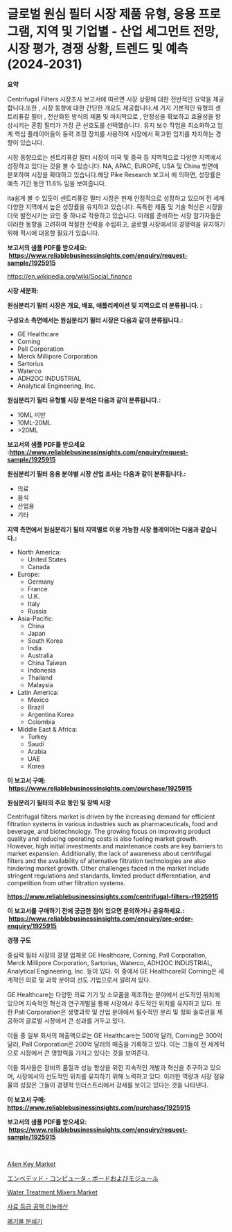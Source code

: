 <p><h1>글로벌 원심 필터 시장 제품 유형, 응용 프로그램, 지역 및 기업별 - 산업 세그먼트 전망, 시장 평가, 경쟁 상황, 트렌드 및 예측 (2024-2031)</h1></p><p><strong>요약</strong></p>
<p><p>Centrifugal Filters 시장조사 보고서에 따르면 시장 상황에 대한 전반적인 요약을 제공합니다.또한 , 시장 동향에 대한 간단한 개요도 제공합니다.세 가지 기본적인 유형의 센트리퓨갈 필터 , 전산화된 방식의 제품 및 마지막으로 , 안정성을 확보하고 효율성을 향상시키는 혼합 필터가 가장 큰 선호도를 선택했습니다. 유지 보수 작업을 최소화하고 업계 핵심 플레이어들이 동력 조정 장치를 사용하여 시장에서 확고한 입지를 차지하는 경향이 있습니다.</p><p>시장 동향으로는 센트리퓨갈 필터 시장이 미국 및 중국 등 지역적으로 다양한 지역에서 성장하고 있다는 것을 볼 수 있습니다. NA, APAC, EUROPE, USA 및 China 방면에 분포하여 시장을 확대하고 있습니다.해당 Pike Research 보고서 에 의하면, 성장률은 예측 기간 동안 11.6% 임을 보여줍니다.</p><p>Ita쉽게 볼 수 있듯이 센트리퓨갈 필터 시장은 현재 안정적으로 성장하고 있으며 전 세계 다양한 지역에서 높은 성장률을 유지하고 있습니다. 독특한 제품 및 기술 혁신은 시장을 더욱 발전시키는 요인 중 하나로 작용하고 있습니다. 미래를 준비하는 시장 참가자들은 이러한 동향을 고려하여 적절한 전략을 수립하고, 글로벌 시장에서의 경쟁력을 유지하기 위해 적시에 대응할 필요가 있습니다.</p></p>
<p><strong>보고서의 샘플 PDF를 받으세요: &nbsp;<a href="https://www.reliablebusinessinsights.com/enquiry/request-sample/1925915">https://www.reliablebusinessinsights.com/enquiry/request-sample/1925915</a></strong></p>
<p><a href="https://en.wikipedia.org/wiki/Social_finance">https://en.wikipedia.org/wiki/Social_finance</a></p>
<p><strong>시장 세분화:</strong></p>
<p><strong> 원심분리기 필터 시장은 개요, 배포, 애플리케이션 및 지역으로 더 분류됩니다. :</strong></p>
<p><strong>구성요소 측면에서는 원심분리기 필터 시장은 다음과 같이 분류됩니다.:</strong></p>
<p><ul><li>GE Healthcare</li><li>Corning</li><li>Pall Corporation</li><li>Merck Millipore Corporation</li><li>Sartorius</li><li>Waterco</li><li>ADH2OC INDUSTRIAL</li><li>Analytical Engineering, Inc.</li></ul></p>
<p><strong> 원심분리기 필터 유형별 시장 분석은 다음과 같이 분류됩니다.:</strong></p>
<p><ul><li>10ML 미만</li><li>10ML-20ML</li><li>>20ML</li></ul></p>
<p><strong>보고서의 샘플 PDF를 받으세요 :<a href="https://www.reliablebusinessinsights.com/enquiry/request-sample/1925915">https://www.reliablebusinessinsights.com/enquiry/request-sample/1925915</a></strong></p>
<p><strong> 원심분리기 필터 응용 분야별 시장 산업 조사는 다음과 같이 분류됩니다.:</strong></p>
<p><ul><li>의료</li><li>음식</li><li>산업용</li><li>기타</li></ul></p>
<p><strong>지역 측면에서 원심분리기 필터 지역별로 이용 가능한 시장 플레이어는 다음과 같습니다.:</strong></p>
<p><ul>
    <li>
        North America:
        <ul>
            <li>United States</li>
            <li>Canada</li>
        </ul>
    </li>
    <li>
        Europe:
        <ul>
            <li>Germany</li>
            <li>France</li>
            <li>U.K.</li>
            <li>Italy</li>
            <li>Russia</li>
        </ul>
    </li>
    <li>
        Asia-Pacific:
        <ul>
            <li>China</li>
            <li>Japan</li>
            <li>South Korea</li>
            <li>India</li>
            <li>Australia</li>
            <li>China Taiwan</li>
            <li>Indonesia</li>
            <li>Thailand</li>
            <li>Malaysia</li>
        </ul>
    </li>
    <li>
        Latin America:
        <ul>
            <li>Mexico</li>
            <li>Brazil</li>
            <li>Argentina Korea</li>
            <li>Colombia</li>
        </ul>
    </li>
    <li>
        Middle East & Africa:
        <ul>
            <li>Turkey</li>
            <li>Saudi</li>
            <li>Arabia</li>
            <li>UAE</li>
            <li>Korea</li>
        </ul>
    </li>
    </ul></p>
<p><strong>이 보고서 구매: &nbsp;<a href="https://www.reliablebusinessinsights.com/purchase/1925915">https://www.reliablebusinessinsights.com/purchase/1925915</a></strong></p>
<p><strong>원심분리기 필터의 주요 동인 및 장벽 시장</strong></p>
<p><p>Centrifugal filters market is driven by the increasing demand for efficient filtration systems in various industries such as pharmaceuticals, food and beverage, and biotechnology. The growing focus on improving product quality and reducing operating costs is also fueling market growth. However, high initial investments and maintenance costs are key barriers to market expansion. Additionally, the lack of awareness about centrifugal filters and the availability of alternative filtration technologies are also hindering market growth. Other challenges faced in the market include stringent regulations and standards, limited product differentiation, and competition from other filtration systems.</p></p>
<p><strong><a href="https://www.reliablebusinessinsights.com/centrifugal-filters-r1925915">https://www.reliablebusinessinsights.com/centrifugal-filters-r1925915</a></strong></p>
<p><strong>이 보고서를 구매하기 전에 궁금한 점이 있으면 문의하거나 공유하세요.: &nbsp;<a href="https://www.reliablebusinessinsights.com/enquiry/pre-order-enquiry/1925915">https://www.reliablebusinessinsights.com/enquiry/pre-order-enquiry/1925915</a></strong></p>
<p><strong>경쟁 구도</strong></p>
<p><p>중심력 필터 시장의 경쟁 업체로 GE Healthcare, Corning, Pall Corporation, Merck Millipore Corporation, Sartorius, Waterco, ADH2OC INDUSTRIAL, Analytical Engineering, Inc. 등이 있다. 이 중에서 GE Healthcare와 Corning은 세계적인 의료 및 과학 분야의 선도 기업으로서 알려져 있다. </p><p>GE Healthcare는 다양한 의료 기기 및 소모품을 제조하는 분야에서 선도적인 위치에 있으며 지속적인 혁신과 연구개발을 통해 시장에서 주도적인 위치를 유지하고 있다. 또한 Pall Corporation은 생명과학 및 산업 분야에서 필수적인 분리 및 정화 솔루션을 제공하여 글로벌 시장에서 큰 성과를 거두고 있다.</p><p>이들 중 일부 회사의 매출액으로는 GE Healthcare는 500억 달러, Corning은 300억 달러, Pall Corporation은 200억 달러의 매출을 기록하고 있다. 이는 그들이 전 세계적으로 시장에서 큰 영향력을 가지고 있다는 것을 보여준다.</p><p>이들 회사들은 장비의 품질과 성능 향상을 위한 지속적인 개발과 혁신을 추구하고 있으며, 시장에서의 선도적인 위치를 유지하기 위해 노력하고 있다. 이러한 역량과 시장 점유율의 성장은 그들이 경쟁적 인더스트리에서 강세를 보이고 있다는 것을 나타낸다.</p></p>
<p><strong>이 보고서 구매: &nbsp; <a href="https://www.reliablebusinessinsights.com/purchase/1925915">https://www.reliablebusinessinsights.com/purchase/1925915</a></strong></p>
<p><strong>보고서의 샘플 PDF를 받으세요: &nbsp;<a href="https://www.reliablebusinessinsights.com/enquiry/request-sample/1925915">https://www.reliablebusinessinsights.com/enquiry/request-sample/1925915</a></strong><strong></strong></p>
<p>&nbsp;</p>
<p><p><a href="https://github.com/nigngrjl95/Market-Research-Report-List-1/blob/main/allen-key-market.md">Allen Key Market</a></p><p><a href="https://github.com/RandallRunte2023/Market-Research-Report-List-1/blob/main/5716313160527.md">エンベデッド・コンピュータ・ボードおよびモジュール</a></p><p><a href="https://issuu.com/reportprime-2/docs/water-treatment-mixers-market-size-2030.pptx">Water Treatment Mixers Market</a></p><p><a href="https://github.com/nuekbpymrrz5/Market-Research-Report-List-2/blob/main/1458590172653.md">사료 등급 공액 리놀레산</a></p><p><a href="https://github.com/BrettWeberrt8767765/Market-Research-Report-List-2/blob/main/4959708172654.md">폐기물 분쇄기</a></p></p>